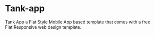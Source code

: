 # Tank-app
Tank App a Flat Style Mobile App based template that comes with a free Flat Responsive web design template. 
